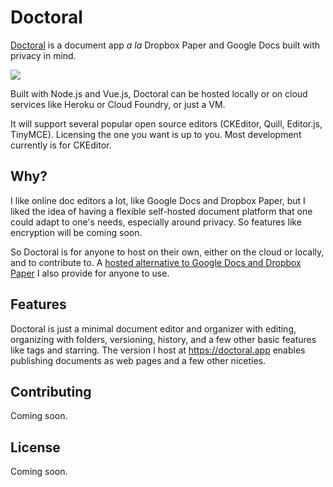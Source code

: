 # Doctoral

[Doctoral](https://doctoral.app) is a document app _a la_ Dropbox Paper and Google Docs built with privacy in mind.

![](https://firebasestorage.googleapis.com/v0/b/doctoral-460ba.appspot.com/o/public%2Fdoctoral.png?alt=media)

Built with Node.js and Vue.js, Doctoral can be hosted locally or on cloud services like Heroku or Cloud Foundry, or just a VM.

It will support several popular open source editors (CKEditor, Quill, Editor.js, TinyMCE). Licensing the one you want is up to you. Most development currently is for CKEditor.

## Why?

I like online doc editors a lot, like Google Docs and Dropbox Paper, but I liked the idea of having a flexible self-hosted document platform that one could adapt to one's needs, especially around privacy. So features like encryption will be coming soon.

So Doctoral is for anyone to host on their own, either on the cloud or locally, and to contribute to. A [hosted alternative to Google Docs and Dropbox Paper](https://doctoral.app) I also provide for anyone to use.

## Features

Doctoral is just a minimal document editor and organizer with editing, organizing with folders, versioning, history, and a few other basic features like tags and starring. The version I host at <https://doctoral.app> enables publishing documents as web pages and a few other niceties.

## Contributing

Coming soon.

## License

Coming soon.

